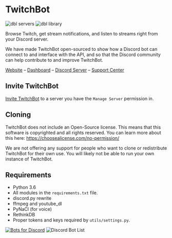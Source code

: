 # TwitchBot

![dbl servers](https://discordbots.org/api/widget/servers/375805687529209857.svg)
![dbl library](https://discordbots.org/api/widget/lib/375805687529209857.svg)

Browse Twitch, get stream notifications, and listen to streams right from your Discord server.

We have made TwitchBot open-sourced to show how a Discord bot can connect to and interface with the API, and so that the Discord community can help contribute to and improve TwitchBot.

[Website](https://twitchbot.io)
–
[Dashboard](https://dash.twitchbot.io)
–
[Discord Server](https://link.twitchbot.io/support)
–
[Support Center](https://support.twitchbot.io)

## Invite TwitchBot

[Invite TwitchBot](https://link.twitchbot.io/invite)
to a server you have the `Manage Server` permission in.

## Cloning

TwitchBot does not include an Open-Source license. This means that this software is copyrighted and all rights reserved. You can learn more about this here: https://choosealicense.com/no-permission/

We are not offering any support for people who want to clone or redistribute TwitchBot for their own use. You will likely not be able to run your own instance of TwitchBot.

## Requirements

 - Python 3.6
 - All modules in the `requirements.txt` file.
 - discord.py rewrite
 - ffmpeg and youtube_dl
 - PyNaCl (for voice)
 - RethinkDB
 - Proper tokens and keys required by `utils/settings.py`.

[![Bots for Discord](https://botsfordiscord.com/api/bot/375805687529209857/widget?theme=dark)](https://botsfordiscord.com/bots/375805687529209857)
![Discord Bot List](https://discordbotlist.com/bots/375805687529209857/widget)
